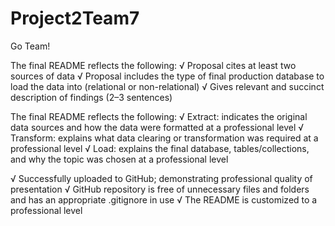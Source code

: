 # Project2Team7
Go Team!

The final README reflects the following:
√ Proposal cites at least two sources of data
√ Proposal includes the type of final production database to load the data into (relational or non-relational)
√ Gives relevant and succinct description of findings (2–3 sentences)

The final README reflects the following:
√ Extract: indicates the original data sources and how the data were formatted at a professional level
√ Transform: explains what data clearing or transformation was required at a professional level
√ Load: explains the final database, tables/collections, and why the topic was chosen at a professional level

√ Successfully uploaded to
GitHub; demonstrating
professional quality of
presentation
√ GitHub repository is free of
unnecessary files and folders
and has an appropriate .gitignore
in use
√ The README is customized to
a professional level
